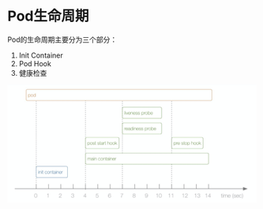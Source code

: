 # Pod生命周期

Pod的生命周期主要分为三个部分：

1. Init Container
2. Pod Hook
3. 健康检查

![pod_lifecycle](../img/pod_lifecycle.png)
